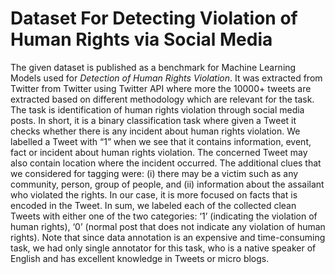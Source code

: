 # Dataset For Detecting Violation of Human Rights via Social Media

The given dataset is published as a benchmark for Machine Learning Models used for _Detection of Human Rights Violation_. It was extracted from Twitter from Twitter using Twitter API where more the 10000+ tweets are extracted based on different methodology which are relevant for the task. The task is identification of human rights violation through social media posts. In short, it is a binary classification task where given a Tweet it checks whether there is any incident about human rights violation. We labelled a Tweet with “1” when we see that it contains information, event, fact or incident about human rights violation. The concerned Tweet may also contain location where the incident occurred. The additional clues that we considered for tagging were: (i) there may be a victim such as any community, person, group of people, and (ii) information about the assailant who violated the rights. In our case, it is more focused on facts that is encoded in the Tweet. In sum, we labeled each of the collected clean Tweets with either one of the two categories: ‘1’ (indicating the violation of human rights), ‘0’ (normal post that does not indicate any violation of human rights). Note that since data annotation is an expensive and time-consuming task, we had only single annotator for this task, who is a native speaker of English and has excellent knowledge in Tweets or micro blogs.
